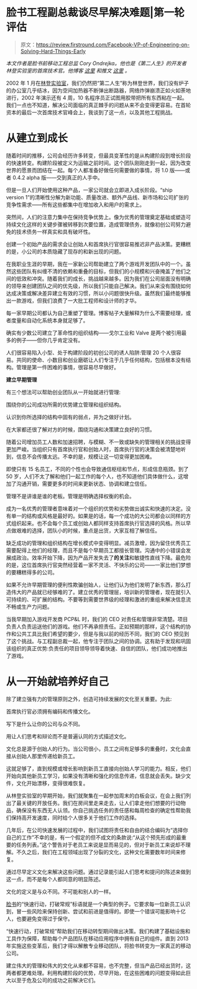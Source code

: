 # 脸书工程副总裁谈尽早解决难题|第一轮评估

> 原文：<https://review.firstround.com/Facebook-VP-of-Engineering-on-Solving-Hard-Things-Early>

*本文作者是脸书前移动工程总监 Cory Ondrejka。他也是《第二人生》的开发者林登实验室的首席技术官。他博客* *[这里](http://ondrejka.net/ "null")* *和推文* *[这里](https://twitter.com/CoryOndrejka "null")* *。*

2002 年 1 月在[林登实验室](http://www.lindenlab.com/ "null")，我们仍然把“第二人生”称为林登世界，我们没有炉子的办公室几乎结冰，因为空间加热器不断弹出断路器，网络炸弹崩溃正如火如荼地进行，2002 年演示还有 4 周，10 名程序员正试图用胶带把所有东西粘在一起。我们一点也不知道，解决公司面临的真正棘手的问题从来不会变得更容易。在首轮资本的最后一次首席技术官峰会上，我谈到了这一点，以及其他工程挑战。

# **从建立到成长**

随着时间的推移，公司会经历许多转变，但最具变革性的是从构建阶段到增长阶段的快速转变。构建阶段被定义为运输之前时间。这个团队刚刚走到一起，因为改变世界的愿景而团结在一起。每个人都准备好做任何需要做的事情，将 1.0 版——或者 0.4.2 alpha 版——交到真正的人手中。

但是一旦人们开始使用这种产品，一家公司就会立即进入成长阶段。“ship version 1”的清晰性分解为新功能、质量改进、额外产品线、新市场和公司扩张的竞争性需求——所有这些都集中在增加收入和用户的需求上。

突然间，人们的注意力集中在保持竞争优势上。像为优秀的管理奠定基础或塑造可持续文化这样的关键步骤被转移到次要位置，造成管理债务，就像初创公司努力避免的技术债务一样真实和具有破坏性。

创建一个初始产品的需求会让创始人和首席执行官很容易推迟非产品决策。更糟糕的是，小公司的本质隐藏了现存的和新出现的问题。

在我职业生涯的早期，我在一家新公司帮助建立了两个游戏开发团队中的一个。虽然这些团队有纠缠不清的依赖和重叠的目标，但我们的小规模和兴奋掩盖了他们之间的低效和冲突。随着我们的成长，挑战越来越多。因为我们在公司层面没有明确的领导来创建团队之间的优先级，所以我们只能自己解决。我们从来没有围绕如何达成决策或解决差异建立有效的习惯，所以小问题很快升级。虽然我们最终能够推出一款游戏，但我们浪费了一大批工程师和设计师的才华。

每一家早期公司都认为自己重塑了管理。博客帖子大量解释为什么不需要经理，或者度量和自动化系统本身就足够了。

确实有少数公司建立了革命性的组织结构——戈尔工业和 Valve 是两个被引用最多的例子——但你几乎肯定没有。

人们很容易陷入小型、处于构建阶段的初创公司的诱人陷阱:管理 20 个人很容易。共同的使命、小数目和创业磨砺让人们专注于几乎任何结构，包括根本没有结构。管理是第一件困难的事情，很容易尽早做好。

**建立早期管理**

有三个想法可以帮助创业团队从一开始就进行管理:

围绕你的公司成功所需的优势建立管理和组织结构。

认识到你所选择的结构中固有的弱点，并为之做好计划。

在大家都还很了解对方的时候，围绕沟通和决策建立良好的习惯。

随着公司增加员工人数和加速招聘，与模糊、不一致或缺失的管理相关的挑战变得更加严峻。当组织只有首席执行官和创始人时，首席执行官的决策会被清楚地听到，信息不会传播太远。不幸的是，规模让这一切变得更加困难。

即使只有 15 名员工，不同的个性也会导致通信枢纽和节点，形成信息瓶颈。到了 50 岁，人们不太了解和他们一起工作的每个人，也不知道他们具体做什么，这增加了沟通开销，需要更多的时间来更新状态、协调和建立信任。

管理不是讲谁是谁的老板。管理是明确选择权衡的机会。

成为一名优秀的管理者意味着对一个组织的优势和劣势做出诚实和快速的决定。没有单一的结构或风格是最好的。如果是的话，每一个成功的大公司都会以同样的方式组织起来。也不会每个员工或创始人都同样支持首席执行官选择的风格。所以早点做艰难的选择，团队小的时候，重点是出货，大家互相了解信任。

缺乏成功的管理和组织结构在增长模式中变得明显。减员激增，因为留住优秀员工需要配得上他们的经理，而且不是每个早期员工都擅长管理。沟通中的小错误会发展成政治。效率开始下降，因为产品开发失去了**的关注**和敏捷性直线下降。最危险的是，这位首席执行官突然经营着一家不灵活、不快乐的公司——一家比他们梦想的要糟糕得多的公司。

如果不允许早期管理的便利性欺骗创始人，让他们认为他们发明了新东西，那么打造伟大的产品就已经够难的了。建立优秀的管理层，培训新的管理者，现在就引入可持续的、可扩展的结构。不要等到需要世界级的经理和激进的重组来解决信息流不畅或生产力问题。

当我早期加入游戏开发商 PCP&L 时，我们的 CEO 对责任和管理非常清楚。项目负责人负责运送他们的游戏。他们不再承担责任。正如预期的那样，这个结构的协作和公共工具比我们希望的要少，但是与我以前的经历不同，我们的 CEO 预见到了这个挑战。与工程副总裁一起，他专注于团队之间的协调。这有助于发现和巩固该组织的真正优势:负责任的项目领导领导着快速、自信的团队，他们成功地推出了游戏。

# **从一开始就培养好自己**

除了建立强有力的管理原则之外，创造可持续发展的文化至关重要。为此:

首席执行官必须拥有编码和传播文化。

写下是什么让你的公司与众不同。

用让人们思考和辩论而不是普遍认同的方式描述文化。

文化总是源于创始人的行为。当公司很小，员工之间有足够多的重叠时，文化会直接从创始人那里传递给新员工。

这就足够了，直到规模或增长影响到新员工直接向创始人学习的能力。相反，他们开始向其他新员工学习，如果没有清晰和强化的信息传递，信息就会丢失。缺少文件，文化开始漂移，变得很难恢复。

从林登实验室的早期开始，我们就聚集在一起参加周末的白板会议，在会上我们列出了最关键的开放任务。我们在房间里走来走去，让人们拿走他们想要的行动物品，确保没有东西无人认领。你自己挑选任务的责任感和每周检查的确定性帮助我们保持高开发速度，同时给个人很多关于他们工作的选择。

几年后，在公司快速发展的过程中，我们试图将责任和自由的结合编码为“选择你自己的工作”不幸的是，有一个假定的但不成文的条款说:“从这个预先形成的最重要的任务列表。”这个警告对于老员工来说是显而易见的，但对于新员工来说却不理解。不久之后，我们在工程领域出现了分裂的文化，这种文化需要数年时间来修复。

通过尽早定义文化来解决这些问题。通过记录能引起人们思考和提问的陈述来做到这一点，而不是每个人都同意的明显陈述。

文化的定义是与众不同。不可能和别人的一样。

[脸书](https://www.facebook.com/ "null")的“快速行动，打破常规”标语就是一个典型的例子。它要求每一位新员工认识到，冒一些风险来保持创新、尝试和前进是值得的。即使一个错误可能影响十亿人，也要避免变得过于保守。

“快速行动，打破常规”帮助我们在移动转型期间做出决策。我们构建了基础设施和工具作为保障，帮助每个产品团队在移动应用程序中拥有自己的组件。直到 2013 年实施这些变革后，我们才得以解散专业移动团队，将脸书转变为一家真正的移动公司。

建立伟大的管理和伟大的文化从来都不容易，也不完整，但当产品已经出货时，这两者都更难处理。利用构建阶段的优势，尽早开始，在这些困难的问题变得如此巨大以至于危及公司的成功之前解决它们。